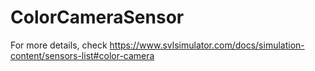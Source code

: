 # ColorCameraSensor

For more details, check https://www.svlsimulator.com/docs/simulation-content/sensors-list#color-camera

